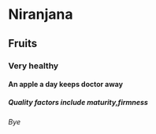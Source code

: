 # Niranjana 
## Fruits
### Very healthy 
#### An apple a day keeps doctor away 
##### Quality factors include maturity,firmness
###### Bye

